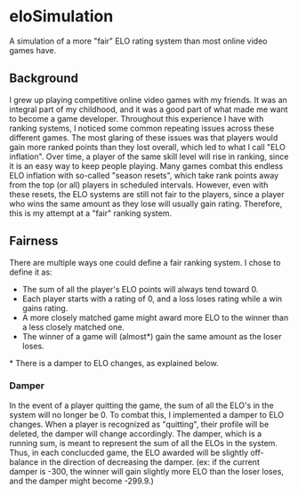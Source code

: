 # eloSimulation
A simulation of a more "fair" ELO rating system than most online video games have.

## Background
I grew up playing competitive online video games with my friends. It was an integral part of my childhood, and it was a good part of what made me want to become a game developer. Throughout this experience I have with ranking systems, I noticed some common repeating issues across these different games. The most glaring of these issues was that players would gain more ranked points than they lost overall, which led to what I call "ELO inflation". Over time, a player of the same skill level will rise in ranking, since it is an easy way to keep people playing. Many games combat this endless ELO inflation with so-called "season resets", which take rank points away from the top (or all) players in scheduled intervals. However, even with these resets, the ELO systems are still not fair to the players, since a player who wins the same amount as they lose will usually gain rating. Therefore, this is my attempt at a "fair" ranking system.

## Fairness
There are multiple ways one could define a fair ranking system. I chose to define it as:
- The sum of all the player's ELO points will always tend toward 0.
- Each player starts with a rating of 0, and a loss loses rating while a win gains rating.
- A more closely matched game might award more ELO to the winner than a less closely matched one.
- The winner of a game will (almost*) gain the same amount as the loser loses.

\* There is a damper to ELO changes, as explained below.

### Damper
In the event of a player quitting the game, the sum of all the ELO's in the system will no longer be 0. To combat this, I implemented a damper to ELO changes. When a player is recognized as "quitting", their profile will be deleted, the damper will change accordingly. The damper, which is a running sum, is meant to represent the sum of all the ELOs in the system. Thus, in each conclucded game, the ELO awarded will be slightly off-balance in the direction of decreasing the damper. (ex: if the current damper is -300, the winner will gain slightly more ELO than the loser loses, and the damper might become -299.9.)
